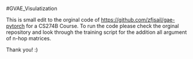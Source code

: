 #GVAE_Visulatization

This is small edit to the orginal code of https://github.com/zfjsail/gae-pytorch for a CS274B Course. To run the code please check the orginal repository and look through the training script for the addition all argument of n-hop matrices.

Thank you! :)
